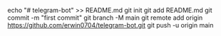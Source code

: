 echo "# telegram-bot" >> README.md
git init
git add README.md
git commit -m "first commit"
git branch -M main
git remote add origin https://github.com/erwin0704/telegram-bot.git
git push -u origin main
